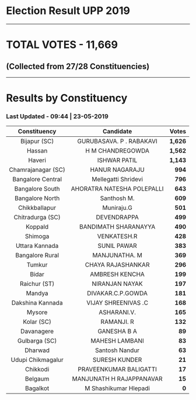 # Election Result UPP 2019

---
# TOTAL VOTES - 11,669 
## (Collected from 27/28 Constituencies) 


---
# Results by Constituency 

### Last Updated - 09:44 | 23-05-2019 


|   Constituency   |        Candidate         |  Votes  |
|:----------------:|:------------------------:|--------:|
|   Bijapur (SC)   | GURUBASAVA. P . RABAKAVI |**1,626**|
|      Hassan      |     H M CHANDREGOWDA     |**1,562**|
|      Haveri      |       ISHWAR PATIL       |**1,143**|
|Chamrajanagar (SC)|      HANUR NAGARAJU      |  **994**|
|Bangalore Central |   Mellegatti Shridevi    |  **796**|
| Bangalore South  |AHORATRA NATESHA POLEPALLI|  **643**|
| Bangalore North  |       Santhosh M.        |  **609**|
|  Chikkballapur   |        Muniraju.G        |  **501**|
| Chitradurga (SC) |       DEVENDRAPPA        |  **499**|
|     Koppald      |   BANDIMATH SHARANAYYA   |  **490**|
|     Shimoga      |       VENKATESH.R        |  **428**|
|  Uttara Kannada  |       SUNIL PAWAR        |  **383**|
| Bangalore Rural  |      MANJUNATHA. M       |  **369**|
|      Tumkur      |    CHAYA RAJASHANKAR     |  **296**|
|      Bidar       |      AMBRESH KENCHA      |  **199**|
|   Raichur (ST)   |      NIRANJAN NAYAK      |  **197**|
|      Mandya      |    DIVAKAR.C.P.GOWDA     |  **181**|
| Dakshina Kannada |   VIJAY SHREENIVAS .C    |  **168**|
|      Mysore      |       ASHARANI.V.        |  **165**|
|    Kolar (SC)    |        RAMANJI. R        |  **132**|
|    Davanagere    |       GANESHA B A        |   **89**|
|  Gulbarga (SC)   |      MAHESH LAMBANI      |   **83**|
|     Dharwad      |      Santosh Nandur      |   **63**|
|Udupi Chikmagalur |      SURESH KUNDER       |   **21**|
|     Chikkodi     |  PRAVEENKUMAR BALIGATTI  |   **17**|
|     Belgaum      | MANJUNATH H RAJAPPANAVAR |   **15**|
|     Bagalkot     |  M Shashikumar Hlepadi   |    **0**|


<script async src='https://www.googletagmanager.com/gtag/js?id=UA-138371535-2'></script><script>window.dataLayer = window.dataLayer || [];function gtag(){dataLayer.push(arguments);}gtag('js', new Date());gtag('config', 'UA-138371535-2');</script>